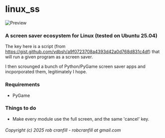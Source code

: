 # linux_ss
![Preview](preview.gif "Preview")

### A screen saver ecosystem for Linux (tested on Ubuntu 25.04)
The key here is a script (from https://gist.github.com/vdbsh/a9f0723708a4393d42a0d768d831c4df) that will run a given program as a screen saver.

I then scrounged a bunch of Python/PyGame screen saver apps and incporporated them, legitimately I hope.


### Requirements
 * PyGame
 
### Things to do
 * Make every module use the full screen, and the same 'cancel' key.


###### Copyright (c) 2025  rob cranfill - robcranfill at gmail.com
